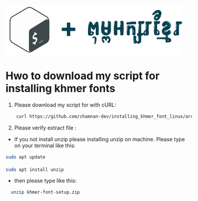 <img src="image/bash+khmer.png" alt="logo" Align="center">

# Hwo to download my script for installing khmer fonts

1. Please download my script for with cURL: 

``` bash
    curl https://github.com/chamnan-dev/installing_khmer_font_linux/archive/refs/heads/master.zip -L -o khmer-fonts-setup.zip
```

2. Please verify extract file :

- If you not install unzip please installing unzip on machine. Please type on your terminal like this: 

```bash
sudo apt update

sudo apt install unzip

```
- then please type like this: 

```bash
  unzip khmer-font-setup.zip

```

